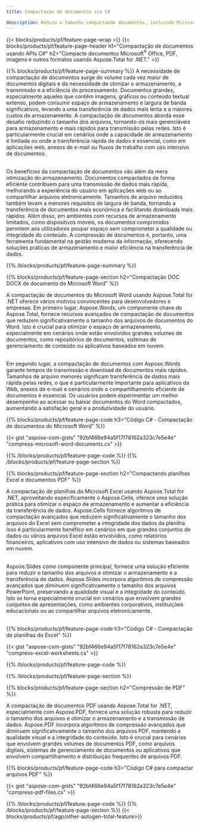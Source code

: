 ```yaml
---
title: Compactação de documentos via C#

description: Reduza o tamanho compactando documentos, incluindo Microsoft Word, Excel, PowerPoint, PDF e imagens por meio de seu aplicativo C#. Teste o resultado da compactação online.
---
```


{{< blocks/products/pf/feature-page-wrap >}}
{{< blocks/products/pf/feature-page-header h1="Compactação de documentos usando APIs C#" h2="Compacte documentos Microsoft<sup>&reg;</sup> Office, PDF, imagens e outros formatos usando Aspose.Total for .NET." >}}

{{% blocks/products/pf/feature-page-summary %}}
A necessidade de compactação de documentos surge do volume cada vez maior de documentos digitais e da necessidade de otimizar o armazenamento, a transmissão e a eficiência do processamento. Documentos grandes, especialmente aqueles que contêm imagens, gráficos ou conteúdo textual extenso, podem consumir espaço de armazenamento e largura de banda significativos, levando a uma transferência de dados mais lenta e a maiores custos de armazenamento. A compactação de documentos aborda esse desafio reduzindo o tamanho dos arquivos, tornando-os mais gerenciáveis para armazenamento e mais rápidos para transmissão pelas redes. Isto é particularmente crucial em cenários onde a capacidade de armazenamento é limitada ou onde a transferência rápida de dados é essencial, como em aplicações web, anexos de e-mail ou fluxos de trabalho com uso intensivo de documentos.
<br /> <br />

Os benefícios da compactação de documentos vão além da mera otimização do armazenamento. Documentos compactados de forma eficiente contribuem para uma transmissão de dados mais rápida, melhorando a experiência do usuário em aplicações web ou ao compartilhar arquivos eletronicamente. Tamanhos de arquivo reduzidos também levam a menores requisitos de largura de banda, tornando a transferência de documentos mais econômica e facilitando downloads mais rápidos. Além disso, em ambientes com recursos de armazenamento limitados, como dispositivos móveis, os documentos comprimidos permitem aos utilizadores poupar espaço sem comprometer a qualidade ou integridade do conteúdo. A compressão de documentos é, portanto, uma ferramenta fundamental na gestão moderna da informação, oferecendo soluções práticas de armazenamento e maior eficiência na transferência de dados.

{{% /blocks/products/pf/feature-page-summary  %}}

{{% blocks/products/pf/feature-page-section  h2="Compactação DOC DOCX de documento do Microsoft Word" %}}

A compactação de documentos do Microsoft Word usando Aspose.Total for .NET oferece vários motivos convincentes para desenvolvedores e empresas. Em primeiro lugar, Aspose.Words, um componente chave do Aspose.Total, fornece recursos avançados de compactação de documentos que reduzem significativamente o tamanho dos arquivos de documentos do Word. Isto é crucial para otimizar o espaço de armazenamento, especialmente em cenários onde estão envolvidos grandes volumes de documentos, como repositórios de documentos, sistemas de gerenciamento de conteúdo ou aplicativos baseados em nuvem.<br /><br />

Em segundo lugar, a compactação de documentos com Aspose.Words garante tempos de transmissão e download de documentos mais rápidos. Tamanhos de arquivo menores significam transferência de dados mais rápida pelas redes, o que é particularmente importante para aplicativos da Web, anexos de e-mail e cenários onde o compartilhamento eficiente de documentos é essencial. Os usuários podem experimentar um melhor desempenho ao acessar ou baixar documentos do Word compactados, aumentando a satisfação geral e a produtividade do usuário.

{{% blocks/products/pf/feature-page-code h3="Código C# - Compactação de documentos do Microsoft Word" %}}

{{< gist "aspose-com-gists" "92bf466e94a5f17f78162a323c7e5e4e" "compress-microsoft-word-documents.cs" >}}

{{% /blocks/products/pf/feature-page-code  %}}
{{% /blocks/products/pf/feature-page-section %}}

{{% blocks/products/pf/feature-page-section  h2="Compactando planilhas Excel e documentos PDF" %}}

A compactação de planilhas do Microsoft Excel usando Aspose.Total for .NET, aproveitando especificamente o Aspose.Cells, oferece uma solução prática para otimizar o espaço de armazenamento e aumentar a eficiência da transferência de dados. Aspose.Cells fornece algoritmos de compactação avançados que reduzem significativamente o tamanho dos arquivos do Excel sem comprometer a integridade dos dados da planilha. Isso é particularmente benéfico em cenários em que grandes conjuntos de dados ou vários arquivos Excel estão envolvidos, como relatórios financeiros, aplicativos com uso intensivo de dados ou sistemas baseados em nuvem.<br /><br />

Aspose.Slides como componente principal, fornece uma solução eficiente para reduzir o tamanho dos arquivos e otimizar o armazenamento e a transferência de dados. Aspose.Slides incorpora algoritmos de compressão avançados que diminuem significativamente o tamanho dos arquivos PowerPoint, preservando a qualidade visual e a integridade do conteúdo. Isto se torna especialmente crucial em cenários que envolvem grandes conjuntos de apresentações, como ambientes corporativos, instituições educacionais ou ao compartilhar arquivos eletronicamente.<br /><br />

{{% blocks/products/pf/feature-page-code h3="Código C# - Compactação de planilhas do Excel" %}}

{{< gist "aspose-com-gists" "92bf466e94a5f17f78162a323c7e5e4e" "compress-excel-worksheets.cs" >}}

{{% /blocks/products/pf/feature-page-code  %}}

{{% /blocks/products/pf/feature-page-section %}}

{{% blocks/products/pf/feature-page-section  h2="Compressão de PDF" %}}

A compactação de documentos PDF usando Aspose.Total for .NET, especialmente com Aspose.PDF, fornece uma solução robusta para reduzir o tamanho dos arquivos e otimizar o armazenamento e a transmissão de dados. Aspose.PDF incorpora algoritmos de compressão avançados que diminuem significativamente o tamanho dos arquivos PDF, mantendo a qualidade visual e a integridade do conteúdo. Isto é crucial para cenários que envolvem grandes volumes de documentos PDF, como arquivos digitais, sistemas de gerenciamento de documentos ou aplicativos que envolvem compartilhamento e distribuição frequentes de arquivos PDF. 

{{% blocks/products/pf/feature-page-code h3="Código C# para compactar arquivos PDF" %}}

{{< gist "aspose-com-gists" "92bf466e94a5f17f78162a323c7e5e4e" "compress-pdf-files.cs" >}}

{{% /blocks/products/pf/feature-page-code  %}}
{{% /blocks/products/pf/feature-page-section %}}
{{< blocks/products/pf/agp/other-autogen-total-feature>}}